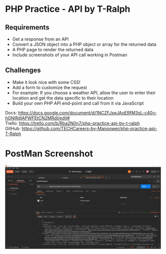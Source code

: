 # PHP Practice - API by T-Ralph

## Requirements
- Get a response from an API
- Convert a JSON object into a PHP object or array for the returned data
- A PHP page to render the returned data
- Include screenshots of your API call working in Postman

## Challenges
- Make it look nice with some CSS!
- Add a form to customize the request
- For example: If you choose a weather API, allow the user to enter their location and get the data specific to their location
- Build your own PHP API end-point and call from it via JavaScript

Docs: https://docs.google.com/document/d/1NCZFJseJAoERfM3sL-c40v-hGNlRdIAPWFEtCN2MRdI/edit# <br />
Trello: https://trello.com/b/Rba2N0n7/php-practice-api-by-t-ralph <br />
GitHub: https://github.com/TECHCareers-by-Manpower/php-practice-api-T-Ralph <br />

# PostMan Screenshot
![PostMan Screenshot](img/postman.jpg?raw=true)